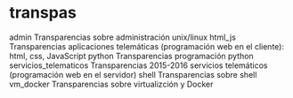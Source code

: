 # transpas

admin
   Transparencias sobre administración unix/linux
html_js
   Transparencias aplicaciones telemáticas (programación web en el cliente): html, css, JavaScript
python
   Transparencias programación python
servicios_telematicos
   Transparencias 2015-2016 servicios telemáticos (programación web en el servidor)
shell
   Transparencias sobre shell
vm_docker
   Transparencias sobre virtualizción y Docker
